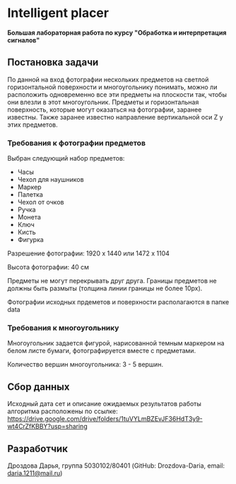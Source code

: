 # Intelligent placer #

**Большая лабораторная работа по курсу "Обработка и интерпретация сигналов"**

## Постановка задачи ##

По данной на вход фотографии нескольких предметов на светлой горизонтальной поверхности и многоугольнику понимать, можно ли расположить одновременно все эти предметы на плоскости так, чтобы они влезли в этот многоугольник. Предметы и горизонтальная поверхность, которые могут оказаться на фотографии, заранее известны. Также заранее известно направление вертикальной оси Z у этих предметов.

### Требования к фотографии предметов ###

Выбран следующий набор предметов:

+ Часы
+ Чехол для наушников
+ Маркер
+ Палетка
+ Чехол от очков
+ Ручка
+ Монета
+ Ключ
+ Кисть
+ Фигурка

Разрешение фотографии: 1920 х 1440 или 1472 х 1104

Высота фотографии: 40 см

Предметы не могут перекрывать друг друга. Границы предметов не должны быть размыты (толщина линии границы не более 10px).

Фотографии исходных прдеметов и поверхности располагаются в папке data

### Требования к многоугольнику ###

Многоугольник задается фигурой, нарисованной темным маркером на белом листе бумаги, фотографируется вместе с предметами. 

Количество вершин многоугольника: 3 - 5 вершин.

## Сбор данных ##

Исходный дата сет и описание ожидаемых результатов работы алгоритма расположены по ссылке: https://drive.google.com/drive/folders/1tuVYLmBZEvJF36HdT3y9-wt4CrZfKBBY?usp=sharing

## Разработчик ##

Дроздова Дарья, группа 5030102/80401 (GitHub: Drozdova-Daria, email: daria.1211@mail.ru)
